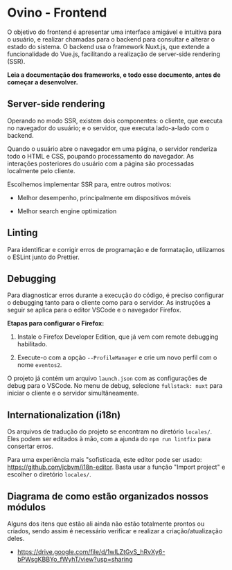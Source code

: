 # Ovino - Frontend

O objetivo do frontend é apresentar uma interface amigável e intuitiva para o usuário, e realizar chamadas para o backend para consultar e alterar o estado do sistema. O backend usa o framework Nuxt.js, que extende a funcionalidade do Vue.js, facilitando a realização de server-side rendering (SSR).

**Leia a documentação dos frameworks, e todo esse documento, antes de começar a desenvolver.**

## Server-side rendering

Operando no modo SSR, existem dois componentes: o cliente, que executa no navegador do usuário; e o servidor, que executa lado-a-lado com o backend.

Quando o usuário abre o navegador em uma página, o servidor renderiza todo o HTML e CSS, poupando processamento do navegador. As interações posteriores do usuário com a página são processadas localmente pelo cliente.

Escolhemos implementar SSR para, entre outros motivos:

* Melhor desempenho, principalmente em dispositivos móveis

* Melhor search engine optimization

## Linting

Para identificar e corrigir erros de programação e de formatação, utilizamos o ESLint junto do Prettier.

## Debugging

Para diagnosticar erros durante a execução do código, é preciso configurar o debugging tanto para o cliente como para o servidor. As instruções a seguir se aplica para o editor VSCode e o navegador Firefox.

**Etapas para configurar o Firefox:**

1. Instale o Firefox Developer Edition, que já vem com remote debugging habilitado.

2. Execute-o com a opção `--ProfileManager` e crie um novo perfil com o nome `eventos2`.

O projeto já contém um arquivo `launch.json` com as configurações de debug para o VSCode. No menu de debug, selecione `fullstack: nuxt` para iniciar o cliente e o servidor simultâneamente.

## Internationalization (i18n)

Os arquivos de tradução do projeto se encontram no diretório `locales/`. Eles podem ser editados à mão, com a ajunda do `npm run lintfix` para consertar erros.

Para uma experiência mais "sofisticada, este editor pode ser usado: https://github.com/jcbvm/i18n-editor. Basta usar a função "Import project" e escolher o diretório `locales/`.


## Diagrama de como estão organizados nossos módulos

Alguns dos itens que estão ali ainda não estão totalmente prontos ou criados, sendo assim é necessário verificar e realizar a criação/atualização deles. 

* https://drive.google.com/file/d/1wILZtGvS_hRvXy6-bPWsgKBBYo_fWyhT/view?usp=sharing
